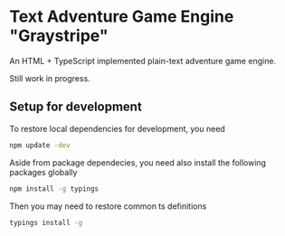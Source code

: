 # Text Adventure Game Engine "Graystripe"

An HTML + TypeScript implemented plain-text adventure game engine.

Still work in progress.

## Setup for development

To restore local dependencies for development, you need
```bash
npm update -dev
```
Aside from package dependecies, you need also install the following packages globally
```bash
npm install -g typings
```
Then you may need to restore common ts definitions
```bash
typings install -g
```